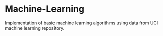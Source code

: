 # Machine-Learning
Implementation of basic machine learning algorithms using data from UCI machine learning repository.
